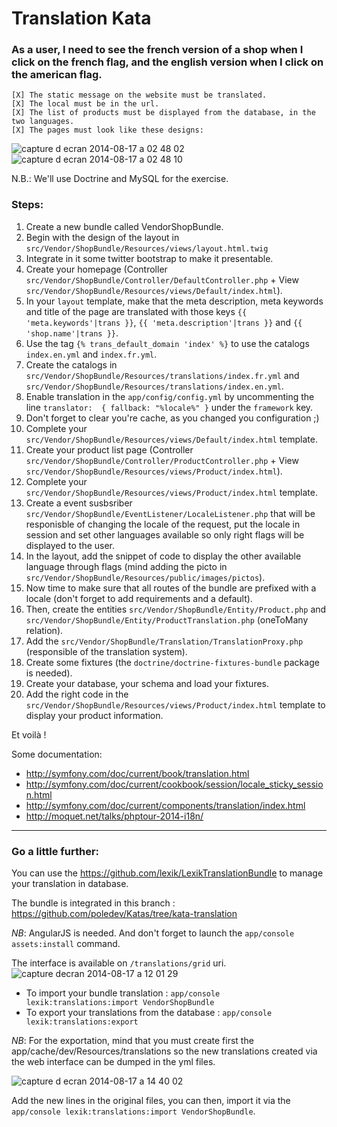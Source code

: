 Translation Kata
================

### As a user, I need to see the french version of a shop when I click on the french flag, and the english version when I click on the american flag.

    [X] The static message on the website must be translated.
    [X] The local must be in the url.
    [X] The list of products must be displayed from the database, in the two languages.
    [X] The pages must look like these designs:

![capture d ecran 2014-08-17 a 02 48 02](https://cloud.githubusercontent.com/assets/667519/3944489/9e8409fc-2607-11e4-8207-b9fbec468808.png)
![capture d ecran 2014-08-17 a 02 48 10](https://cloud.githubusercontent.com/assets/667519/3944490/ab8f4ad0-2607-11e4-8367-0fdadf095a1d.png)

N.B.: We'll use Doctrine and MySQL for the exercise.

### Steps:

1. Create a new bundle called VendorShopBundle.
2. Begin with the design of the layout in ``src/Vendor/ShopBundle/Resources/views/layout.html.twig``
3. Integrate in it some twitter bootstrap to make it presentable.
4. Create your homepage (Controller ``src/Vendor/ShopBundle/Controller/DefaultController.php`` + View ``src/Vendor/ShopBundle/Resources/views/Default/index.html``).
5. In your ``layout`` template, make that the meta description, meta keywords and title
of the page are translated with those keys ``{{ 'meta.keywords'|trans }}``,
``{{ 'meta.description'|trans }}`` and ``{{ 'shop.name'|trans }}``.
6. Use the tag ``{% trans_default_domain 'index' %}`` to use the catalogs
``index.en.yml`` and ``index.fr.yml``.
7. Create the catalogs in ``src/Vendor/ShopBundle/Resources/translations/index.fr.yml``
and ``src/Vendor/ShopBundle/Resources/translations/index.en.yml``.
8. Enable translation in the ``app/config/config.yml`` by uncommenting the line
``translator:  { fallback: "%locale%" }`` under the ``framework`` key.
9. Don't forget to clear you're cache, as you changed you configuration ;)
10. Complete your ``src/Vendor/ShopBundle/Resources/views/Default/index.html`` template.
10. Create your product list page (Controller ``src/Vendor/ShopBundle/Controller/ProductController.php`` + View ``src/Vendor/ShopBundle/Resources/views/Product/index.html``).
11. Complete your ``src/Vendor/ShopBundle/Resources/views/Product/index.html`` template.
12. Create a event susbsriber ``src/Vendor/ShopBundle/EventListener/LocaleListener.php``
that will be responisble of changing the locale of the request, put the locale
in session and set other languages available so only right flags will be displayed
to the user.
13. In the layout, add the snippet of code to display the other available language through flags
(mind adding the picto in ``src/Vendor/ShopBundle/Resources/public/images/pictos``).
14. Now time to make sure that all routes of the bundle are prefixed with a locale
(don't forget to add requirements and a default).
15. Then, create the entities ``src/Vendor/ShopBundle/Entity/Product.php`` and
``src/Vendor/ShopBundle/Entity/ProductTranslation.php`` (oneToMany relation).
16. Add the ``src/Vendor/ShopBundle/Translation/TranslationProxy.php`` (responsible
of the translation system).
17. Create some fixtures (the ``doctrine/doctrine-fixtures-bundle`` package is needed).
18. Create your database, your schema and load your fixtures.
19. Add the right code in the ``src/Vendor/ShopBundle/Resources/views/Product/index.html``
template to display your product information.

Et voilà !

Some documentation:
- http://symfony.com/doc/current/book/translation.html
- http://symfony.com/doc/current/cookbook/session/locale_sticky_session.html
- http://symfony.com/doc/current/components/translation/index.html
- http://moquet.net/talks/phptour-2014-i18n/


-------------------------


### Go a little further:

You can use the https://github.com/lexik/LexikTranslationBundle to manage your translation in
database.

The bundle is integrated in this branch : https://github.com/poledev/Katas/tree/kata-translation

*NB*: AngularJS is needed. And don't forget to launch the ``app/console assets:install`` command.

The interface is available on ``/translations/grid`` uri.
![capture decran 2014-08-17 a 12 01 29](https://cloud.githubusercontent.com/assets/667519/3944581/1f87b724-260d-11e4-8d9c-ec99c281ebd3.png)


- To import your bundle translation : ``app/console lexik:translations:import VendorShopBundle``
- To export your translations from the database :  ``app/console lexik:translations:export``

*NB*: For the exportation, mind that you must create first the app/cache/dev/Resources/translations
so the new translations created via the web interface can be dumped in the yml files.

![capture d ecran 2014-08-17 a 14 40 02](https://cloud.githubusercontent.com/assets/667519/3944559/c8955c74-260b-11e4-9213-bd818a8f11ca.png)

Add the new lines in the original files, you can then, import it via the
``app/console lexik:translations:import VendorShopBundle``.
